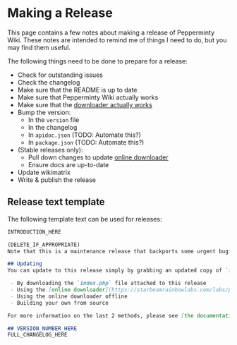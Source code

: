 # Making a Release
This page contains a few notes about making a release of Pepperminty Wiki. These notes are intended to remind me of things I need to do, but you may find them useful.

The following things need to be done to prepare for a release:

 - Check for outstanding issues
 - Check the changelog
 - Make sure that the README is up to date
 - Make sure that Pepperminty Wiki actually works
 - Make sure that the [downloader actually works](https://github.com/sbrl/Pepperminty-Wiki/releases/tag/v0.19.1-hotfix1)
 - Bump the version:
	 - In the `version` file
	 - In the changelog
	 - In `apidoc.json` (TODO: Automate this?)
     - In `package.json` (TODO: Automate this?)
 - (Stable releases only):
     - Pull down changes to update [online downloader](https://starbeamrainbowlabs.com/labs/peppermint/download.php)
     - Ensure docs are up-to-date
 - Update wikimatrix
 - Write & publish the release

## Release text template
The following template text can be used for releases:

```markdown
INTRODUCTION_HERE

(DELETE_IF_APPROPRIATE)
Note that this is a maintenance release that backports some urgent bugfixes to LATEST_STABLE_VERSION. Current development efforts are focused on NEXT_VERSION. The work-in-progress changelog for NEXT_VERSION can be found [here](https://github.com/sbrl/Pepperminty-Wiki/blob/master/Changelog.md).

## Updating
You can update to this release simply by grabbing an updated copy of `index.php` and replacing the version in your current wiki (don't forget to take backups! I make every effort to squash as many bugs as possible, but you can never be too certain). You can get an updated copy of `index.php` in a number of ways:

 - By downloading the `index.php` file attached to this release
 - Using the [online downloader](https://starbeamrainbowlabs.com/labs/peppermint/download.php) (always has the latest stable version)
 - Using the online downloader offline
 - Building your own from source

For more information on the last 2 methods, please see [the documentation](https://starbeamrainbowlabs.com/labs/peppermint/__nightdocs/05-Getting-A-Copy.html) for more information.

## VERSION_NUMBER_HERE
FULL_CHANGELOG_HERE
```
